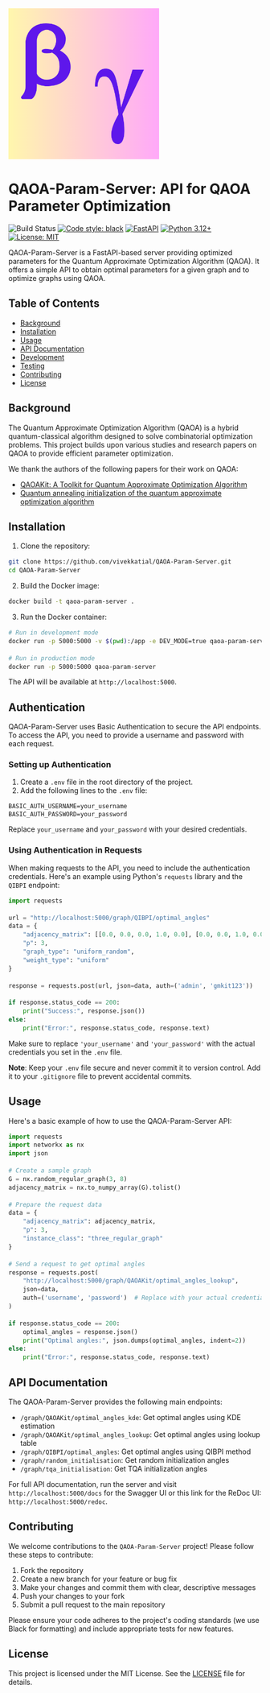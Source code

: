 <img src="static/logo.png" alt="QAOA-Param-Server Logo" width="300">

# QAOA-Param-Server: API for QAOA Parameter Optimization

![Build Status](https://github.com/vivekkatial/QAOA-Param-Server/actions/workflows/main.yml/badge.svg)
[![Code style: black](https://img.shields.io/badge/code%20style-black-000000.svg)](https://github.com/psf/black)
[![FastAPI](https://img.shields.io/badge/FastAPI-0.109.0-009688.svg?style=flat&logo=FastAPI&logoColor=white)](https://fastapi.tiangolo.com)
[![Python 3.12+](https://img.shields.io/badge/python-3.12+-blue.svg)](https://www.python.org/downloads/release/python-390/)
[![License: MIT](https://img.shields.io/badge/License-MIT-yellow.svg)](https://opensource.org/licenses/MIT)


QAOA-Param-Server is a FastAPI-based server providing optimized parameters for the Quantum Approximate Optimization Algorithm (QAOA). It offers a simple API to obtain optimal parameters for a given graph and to optimize graphs using QAOA.

## Table of Contents

- [Background](#background)
- [Installation](#installation)
- [Usage](#usage)
- [API Documentation](#api-documentation)
- [Development](#development)
- [Testing](#testing)
- [Contributing](#contributing)
- [License](#license)

## Background

The Quantum Approximate Optimization Algorithm (QAOA) is a hybrid quantum-classical algorithm designed to solve combinatorial optimization problems. This project builds upon various studies and research papers on QAOA to provide efficient parameter optimization.

We thank the authors of the following papers for their work on QAOA:

- [QAOAKit: A Toolkit for Quantum Approximate Optimization Algorithm](https://www.computer.org/csdl/proceedings-article/qcs/2021/867400a064/1zxKuwgiuLS)
- [Quantum annealing initialization of the quantum approximate optimization algorithm](https://quantum-journal.org/papers/q-2021-07-01-491/)

## Installation

1. Clone the repository:

```bash
git clone https://github.com/vivekkatial/QAOA-Param-Server.git
cd QAOA-Param-Server
```

2. Build the Docker image:

```bash
docker build -t qaoa-param-server .
```

3. Run the Docker container:

```bash
# Run in development mode
docker run -p 5000:5000 -v $(pwd):/app -e DEV_MODE=true qaoa-param-server

# Run in production mode
docker run -p 5000:5000 qaoa-param-server
```

The API will be available at `http://localhost:5000`.


## Authentication

QAOA-Param-Server uses Basic Authentication to secure the API endpoints. To access the API, you need to provide a username and password with each request.

### Setting up Authentication

1. Create a `.env` file in the root directory of the project.
2. Add the following lines to the `.env` file:

```
BASIC_AUTH_USERNAME=your_username
BASIC_AUTH_PASSWORD=your_password
```

Replace `your_username` and `your_password` with your desired credentials.

### Using Authentication in Requests

When making requests to the API, you need to include the authentication credentials. Here's an example using Python's `requests` library and the `QIBPI` endpoint:

```python
import requests

url = "http://localhost:5000/graph/QIBPI/optimal_angles"
data = {
    "adjacency_matrix": [[0.0, 0.0, 0.0, 1.0, 0.0], [0.0, 0.0, 1.0, 0.0, 0.0], [0.0, 1.0, 0.0, 1.0, 0.0], [1.0, 0.0, 1.0, 0.0, 1.0], [0.0, 0.0, 0.0, 1.0, 0.0]], 
    "p": 3,
    "graph_type": "uniform_random",
    "weight_type": "uniform"
}

response = requests.post(url, json=data, auth=('admin', 'gmkit123'))

if response.status_code == 200:
    print("Success:", response.json())
else:
    print("Error:", response.status_code, response.text)
```

Make sure to replace `'your_username'` and `'your_password'` with the actual credentials you set in the `.env` file.

**Note**: Keep your `.env` file secure and never commit it to version control. Add it to your `.gitignore` file to prevent accidental commits.

## Usage

Here's a basic example of how to use the QAOA-Param-Server API:

```python
import requests
import networkx as nx
import json

# Create a sample graph
G = nx.random_regular_graph(3, 8)
adjacency_matrix = nx.to_numpy_array(G).tolist()

# Prepare the request data
data = {
    "adjacency_matrix": adjacency_matrix,
    "p": 3,
    "instance_class": "three_regular_graph"
}

# Send a request to get optimal angles
response = requests.post(
    "http://localhost:5000/graph/QAOAKit/optimal_angles_lookup",
    json=data,
    auth=('username', 'password')  # Replace with your actual credentials
)

if response.status_code == 200:
    optimal_angles = response.json()
    print("Optimal angles:", json.dumps(optimal_angles, indent=2))
else:
    print("Error:", response.status_code, response.text)
```

## API Documentation

The QAOA-Param-Server provides the following main endpoints:

- `/graph/QAOAKit/optimal_angles_kde`: Get optimal angles using KDE estimation
- `/graph/QAOAKit/optimal_angles_lookup`: Get optimal angles using lookup table
- `/graph/QIBPI/optimal_angles`: Get optimal angles using QIBPI method
- `/graph/random_initialisation`: Get random initialization angles
- `/graph/tqa_initialisation`: Get TQA initialization angles

For full API documentation, run the server and visit `http://localhost:5000/docs` for the Swagger UI or this link for the ReDoc UI: `http://localhost:5000/redoc`.


## Contributing

We welcome contributions to the `QAOA-Param-Server` project! Please follow these steps to contribute:

1. Fork the repository
2. Create a new branch for your feature or bug fix
3. Make your changes and commit them with clear, descriptive messages
4. Push your changes to your fork
5. Submit a pull request to the main repository

Please ensure your code adheres to the project's coding standards (we use Black for formatting) and include appropriate tests for new features.

## License

This project is licensed under the MIT License. See the [LICENSE](LICENSE) file for details.